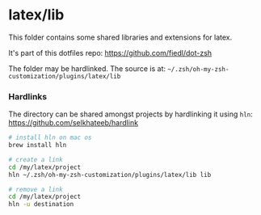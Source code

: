 # latex/lib

This folder contains some shared libraries and extensions for latex.

It's part of this dotfiles repo:
https://github.com/fiedl/dot-zsh

The folder may be hardlinked. The source is at:
`~/.zsh/oh-my-zsh-customization/plugins/latex/lib`

### Hardlinks

The directory can be shared amongst projects by hardlinking it
using `hln`: https://github.com/selkhateeb/hardlink

```bash
# install hln on mac os
brew install hln

# create a link
cd /my/latex/project
hln ~/.zsh/oh-my-zsh-customization/plugins/latex/lib lib

# remove a link
cd /my/latex/project
hln -u destination
```